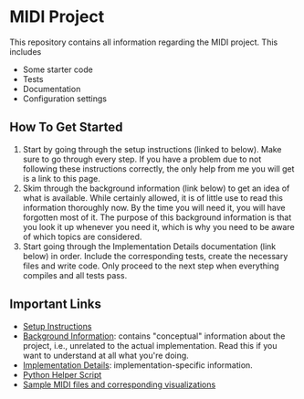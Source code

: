 # MIDI Project

This repository contains all information regarding the MIDI project.
This includes

* Some starter code
* Tests
* Documentation
* Configuration settings

## How To Get Started

1. Start by going through the setup instructions (linked to below).
   Make sure to go through every step.
   If you have a problem due to not following these instructions correctly, the only help from me you will get is a link to this page.
2. Skim through the background information (link below) to get an idea of what is available.
   While certainly allowed, it is of little use to read this information thoroughly now.
   By the time you will need it, you will have forgotten most of it.
   The purpose of this background information is that you look it up whenever you need it, which is why you need to be aware of which topics are considered.
3. Start going through the Implementation Details documentation (link below) in order.
   Include the corresponding tests, create the necessary files and write code.
   Only proceed to the next step when everything compiles and all tests pass.

## Important Links

* [Setup Instructions](docs/setup.asciidoc)
* [Background Information](docs/background-information): contains "conceptual" information about the project, i.e., unrelated to the actual implementation. Read this if you want to understand at all what you're doing.
* [Implementation Details](docs/implementation/README.md): implementation-specific information.
* [Python Helper Script](https://github.com/UCLeuvenLimburg/midihelper)
* [Sample MIDI files and corresponding visualizations](http://files.leone.ucll.be/midi-samples.zip)
